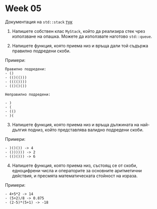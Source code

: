 # Week 05

Документация на `std::stack` [тук](http://www.cplusplus.com/reference/stack/stack/)

1. Напишете собствен клас `MyStack`, който да реализира стек чрез използване на опашка. Можете да използвате наготово `std::queue`.

2. Напишете функция, която приема низ и връща дали той съдържа правилно подредени скоби.

  Примери:

    Правилно подредени:
    - ()
    - (()(()))
    - (((())))
    - (()()())

    Неправилно подредени:

    - )
    - (
    - (()
    - )(

3. Напишете функция, която приема низ и връща дължината на най-дългия подниз, който представлява валидно подредени скоби.

  Примери:

    - )()()) -> 4
    - ()))))) -> 2
    - (()())) -> 6

4. Напишете функция, която приема низ, състоящ се от скоби, едноцифрени числа и операторите за основните аритметични действия, и пресмята математическата стойност на израза.

  Примери:

    - 4+5*2 -> 14
    - (5+2)/8 -> 0.875
    - (2-5)*(5+1) -> -18
